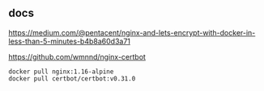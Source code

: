 
## docs

https://medium.com/@pentacent/nginx-and-lets-encrypt-with-docker-in-less-than-5-minutes-b4b8a60d3a71

https://github.com/wmnnd/nginx-certbot


```
docker pull nginx:1.16-alpine
docker pull certbot/certbot:v0.31.0


```